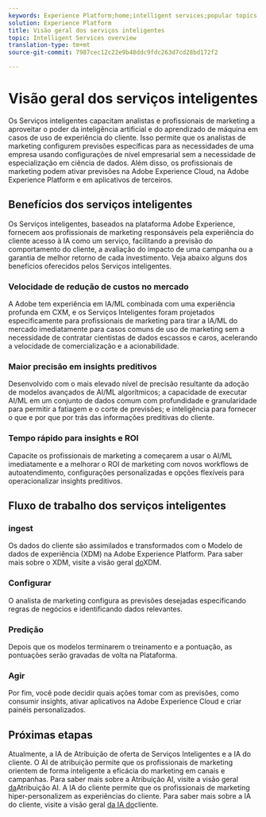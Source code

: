 ```yaml
---
keywords: Experience Platform;home;intelligent services;popular topics
solution: Experience Platform
title: Visão geral dos serviços inteligentes
topic: Intelligent Services overview
translation-type: tm+mt
source-git-commit: 7987cec12c22e9b48ddc9fdc263d7cd28bd172f2

---
```



# Visão geral dos serviços inteligentes

Os Serviços inteligentes capacitam analistas e profissionais de marketing a aproveitar o poder da inteligência artificial e do aprendizado de máquina em casos de uso de experiência do cliente. Isso permite que os analistas de marketing configurem previsões específicas para as necessidades de uma empresa usando configurações de nível empresarial sem a necessidade de especialização em ciência de dados. Além disso, os profissionais de marketing podem ativar previsões na Adobe Experience Cloud, na Adobe Experience Platform e em aplicativos de terceiros.

## Benefícios dos serviços inteligentes

Os Serviços inteligentes, baseados na plataforma Adobe Experience, fornecem aos profissionais de marketing responsáveis pela experiência do cliente acesso à IA como um serviço, facilitando a previsão do comportamento do cliente, a avaliação do impacto de uma campanha ou a garantia de melhor retorno de cada investimento. Veja abaixo alguns dos benefícios oferecidos pelos Serviços inteligentes.

### Velocidade de redução de custos no mercado

A Adobe tem experiência em IA/ML combinada com uma experiência profunda em CXM, e os Serviços Inteligentes foram projetados especificamente para profissionais de marketing para tirar a IA/ML do mercado imediatamente para casos comuns de uso de marketing sem a necessidade de contratar cientistas de dados escassos e caros, acelerando a velocidade de comercialização e a acionabilidade.

### Maior precisão em insights preditivos

Desenvolvido com o mais elevado nível de precisão resultante da adoção de modelos avançados de AI/ML algorítmicos; a capacidade de executar AI/ML em um conjunto de dados comum com profundidade e granularidade para permitir a fatiagem e o corte de previsões; e inteligência para fornecer o que e por que por trás das informações preditivas do cliente.

### Tempo rápido para insights e ROI

Capacite os profissionais de marketing a começarem a usar o AI/ML imediatamente e a melhorar o ROI de marketing com novos workflows de autoatendimento, configurações personalizadas e opções flexíveis para operacionalizar insights preditivos.

## Fluxo de trabalho dos serviços inteligentes

### ingest

Os dados do cliente são assimilados e transformados com o Modelo de dados de experiência (XDM) na Adobe Experience Platform. Para saber mais sobre o XDM, visite a visão geral [do](../xdm/home.md)XDM.

### Configurar 

O analista de marketing configura as previsões desejadas especificando regras de negócios e identificando dados relevantes.

### Predição

Depois que os modelos terminarem o treinamento e a pontuação, as pontuações serão gravadas de volta na Plataforma.

### Agir

Por fim, você pode decidir quais ações tomar com as previsões, como consumir insights, ativar aplicativos na Adobe Experience Cloud e criar painéis personalizados.

## Próximas etapas

Atualmente, a IA de Atribuição de oferta de Serviços Inteligentes e a IA do cliente. O AI de atribuição permite que os profissionais de marketing orientem de forma inteligente a eficácia do marketing em canais e campanhas. Para saber mais sobre a Atribuição AI, visite a visão geral [da](./attribution-ai/overview.md)Atribuição AI. A IA do cliente permite que os profissionais de marketing hiper-personalizem as experiências do cliente. Para saber mais sobre a IA do cliente, visite a visão geral [da IA do](./customer-ai/overview.md)cliente.